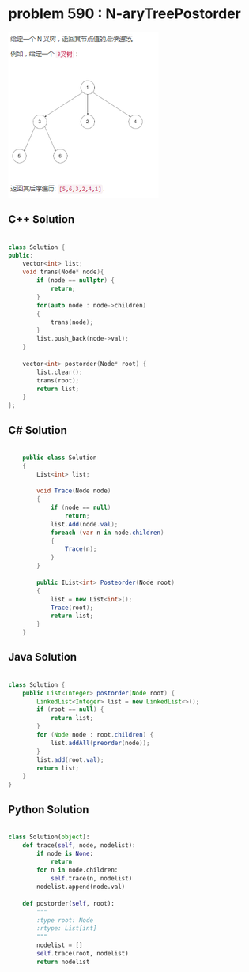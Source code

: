 
# problem 590 : N-aryTreePostorder

<img src="https://github.com/Peefy/PeefyLeetCode/blob/master/doc/501-600/590.N-aryTreePostorder/problem.png"/>

## C++ Solution

```c++

class Solution {
public:
    vector<int> list;
    void trans(Node* node){
        if (node == nullptr) {
            return;
        }
        for(auto node : node->children)
        {
            trans(node);
        }
        list.push_back(node->val);
    }

    vector<int> postorder(Node* root) {
        list.clear();
        trans(root);
        return list;
    }
};

```

## C# Solution

```csharp

    public class Solution
    {
        List<int> list;

        void Trace(Node node)
        {
            if (node == null)
                return;
            list.Add(node.val);
            foreach (var n in node.children)
            {
                Trace(n);
            }
        }

        public IList<int> Posteorder(Node root)
        {
            list = new List<int>();
            Trace(root);
            return list;
        }
    }

```

## Java Solution

```java

class Solution {
    public List<Integer> postorder(Node root) {
        LinkedList<Integer> list = new LinkedList<>();
        if (root == null) {
            return list;
        }
        for (Node node : root.children) {
            list.addAll(preorder(node));
        }
        list.add(root.val);
        return list;
    }
}

```

## Python Solution

```python

class Solution(object):
    def trace(self, node, nodelist):
        if node is None:
            return
        for n in node.children:
            self.trace(n, nodelist)
        nodelist.append(node.val)

    def postorder(self, root):
        """
        :type root: Node
        :rtype: List[int]
        """
        nodelist = []
        self.trace(root, nodelist)
        return nodelist

```





